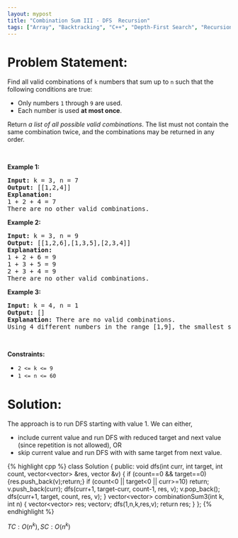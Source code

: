 ```yaml
---
layout: mypost
title: "Combination Sum III - DFS  Recursion"
tags: ["Array", "Backtracking", "C++", "Depth-First Search", "Recursion", "Medium"]
---
```

# Problem Statement:
<p>Find all valid combinations of <code>k</code> numbers that sum up to <code>n</code> such that the following conditions are true:</p>

<ul>
	<li>Only numbers <code>1</code> through <code>9</code> are used.</li>
	<li>Each number is used <strong>at most once</strong>.</li>
</ul>

<p>Return <em>a list of all possible valid combinations</em>. The list must not contain the same combination twice, and the combinations may be returned in any order.</p>

<p>&nbsp;</p>
<p><strong class="example">Example 1:</strong></p>

<pre>
<strong>Input:</strong> k = 3, n = 7
<strong>Output:</strong> [[1,2,4]]
<strong>Explanation:</strong>
1 + 2 + 4 = 7
There are no other valid combinations.</pre>

<p><strong class="example">Example 2:</strong></p>

<pre>
<strong>Input:</strong> k = 3, n = 9
<strong>Output:</strong> [[1,2,6],[1,3,5],[2,3,4]]
<strong>Explanation:</strong>
1 + 2 + 6 = 9
1 + 3 + 5 = 9
2 + 3 + 4 = 9
There are no other valid combinations.
</pre>

<p><strong class="example">Example 3:</strong></p>

<pre>
<strong>Input:</strong> k = 4, n = 1
<strong>Output:</strong> []
<strong>Explanation:</strong> There are no valid combinations.
Using 4 different numbers in the range [1,9], the smallest sum we can get is 1+2+3+4 = 10 and since 10 &gt; 1, there are no valid combination.
</pre>

<p>&nbsp;</p>
<p><strong>Constraints:</strong></p>

<ul>
	<li><code>2 &lt;= k &lt;= 9</code></li>
	<li><code>1 &lt;= n &lt;= 60</code></li>
</ul>

# Solution:
The approach is to run DFS starting with value 1. We can either,
- include current value and run DFS with reduced target and next value (since repetition is not allowed), OR
- skip current value and run DFS with with same target from next value.

 {% highlight cpp %} 
class Solution {
public:
    void dfs(int curr, int target, int count,  vector<vector<int>> &res, vector<int> &v)
    {
        if (count==0 && target==0){res.push_back(v);return;}
        if (count<0 || target<0 || curr>=10) return;
        v.push_back(curr);
        dfs(curr+1, target-curr, count-1, res, v);
        v.pop_back();
        dfs(curr+1, target, count, res, v);
    }
    vector<vector<int>> combinationSum3(int k, int n) {
        vector<vector<int>> res;
        vector<int>v;
        dfs(1,n,k,res,v);
        return res;
    }
};
 {% endhighlight %}

$TC: O(n^k), SC:O(n^k)$